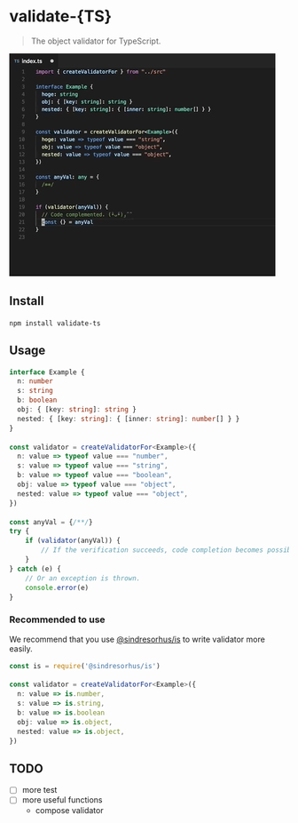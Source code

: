 # validate-{TS}

> The object validator for TypeScript.

![](./code.gif)

## Install

`npm install validate-ts`

## Usage

```ts
interface Example {
  n: number
  s: string
  b: boolean
  obj: { [key: string]: string }
  nested: { [key: string]: { [inner: string]: number[] } }
}

const validator = createValidatorFor<Example>({
  n: value => typeof value === "number",
  s: value => typeof value === "string",
  b: value => typeof value === "boolean",
  obj: value => typeof value === "object",
  nested: value => typeof value === "object",
})

const anyVal = {/**/}
try {
    if (validator(anyVal)) {
        // If the verification succeeds, code completion becomes possible.
    }
} catch (e) {
    // Or an exception is thrown.
    console.error(e)
}
```

### Recommended to use

We recommend that you use [@sindresorhus/is](https://github.com/sindresorhus/is) to write validator more easily.

```ts
const is = require('@sindresorhus/is')

const validator = createValidatorFor<Example>({
  n: value => is.number,
  s: value => is.string,
  b: value => is.boolean
  obj: value => is.object,
  nested: value => is.object,
})
```

## TODO

- [ ] more test
- [ ] more useful functions
  - compose validator